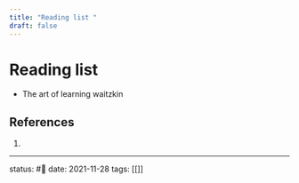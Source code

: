 ```yaml
---
title: "Reading list "
draft: false
---
```

# Reading list
- The art of learning waitzkin 

## References
1. 

---
status: #💭
date: 2021-11-28
tags: [[]]
